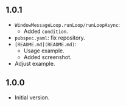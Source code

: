 ## 1.0.1

- `WindowMessageLoop.runLoop/runLoopAsync`:
  - Added `condition`.
- `pubspec.yaml`: fix repository.
- `[README.md](README.md)`:
  - Usage example.
  - Added screenshot.
- Adjust example.

## 1.0.0

- Initial version.
